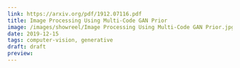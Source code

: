 ```yaml
---
link: https://arxiv.org/pdf/1912.07116.pdf
title: Image Processing Using Multi-Code GAN Prior
image: /images/showreel/Image Processing Using Multi-Code GAN Prior.jpg
date: 2019-12-15
tags: computer-vision, generative
draft: draft
preview:
---
```



